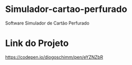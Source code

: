 # Simulador-cartao-perfurado
Software Simulador de Cartão Perfurado

# Link do Projeto

https://codepen.io/diogoschimm/pen/eYZNZbR
